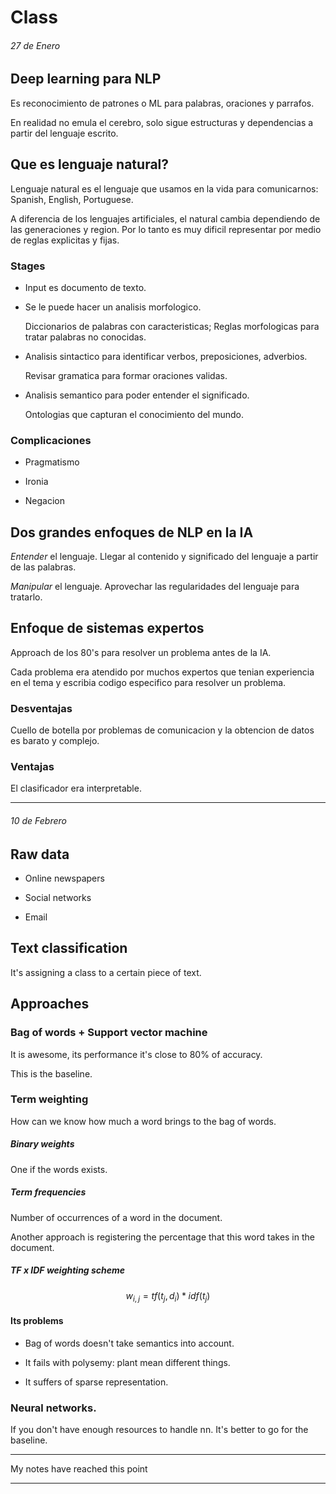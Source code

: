 # Class 


###### 27 de Enero


## Deep learning para NLP

Es reconocimiento de patrones o ML para palabras, oraciones y parrafos.

En realidad no emula el cerebro, solo sigue estructuras y dependencias a partir del lenguaje escrito. 

## Que es lenguaje natural? 

Lenguaje natural es el lenguaje que usamos en la vida para comunicarnos: Spanish, English, Portuguese.

A diferencia de los lenguajes artificiales, el natural cambia dependiendo de las generaciones y region. Por lo tanto es muy dificil representar por medio de reglas explicitas y fijas.

### Stages

- Input es documento de texto.

- Se le puede hacer un analisis morfologico. 

    Diccionarios de palabras con caracteristicas; Reglas morfologicas para tratar palabras no conocidas.

- Analisis sintactico para identificar verbos, preposiciones, adverbios.

    Revisar gramatica para formar oraciones validas.

- Analisis semantico para poder entender el significado. 

    Ontologias que capturan el conocimiento del mundo.

### Complicaciones

- Pragmatismo

- Ironia 

- Negacion

## Dos grandes enfoques de NLP en la IA

*Entender* el lenguaje. Llegar al contenido y significado del lenguaje a partir de las palabras.

*Manipular* el lenguaje. Aprovechar las regularidades del lenguaje para tratarlo.

## Enfoque de sistemas expertos

Approach de los 80's para resolver un problema antes de la IA.

Cada problema era atendido por muchos expertos que tenian experiencia en el tema y escribia codigo especifico para resolver un problema.

### Desventajas

Cuello de botella por problemas de comunicacion y la obtencion de datos es barato y complejo.

### Ventajas

El clasificador era interpretable.

---

###### 10 de Febrero

## Raw data

- Online newspapers 

- Social networks

- Email

## Text classification

It's assigning a class to a certain piece of text.

## Approaches

### Bag of words + Support vector machine

It is awesome, its performance it's close to 80% of accuracy.

This is the baseline.

### Term weighting

How can we know how much a word brings to the bag of words.

##### Binary weights

One if the words exists. 

##### Term frequencies

Number of occurrences of a word in the document.

Another approach is registering the percentage that this word takes in the document.

##### TF x IDF weighting scheme

$$w_{i, j} = tf(t_j, d_i) * idf(t_j)$$

#### Its problems

- Bag of words doesn't take semantics into account.

- It fails with polysemy: plant mean different things.

- It suffers of sparse representation.

### Neural networks.

If you don't have enough resources to handle nn. It's better to go for the baseline. 

---
My notes have reached this point

---

